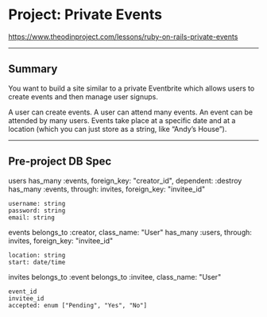 # Project: Private Events

https://www.theodinproject.com/lessons/ruby-on-rails-private-events

---

## Summary 

You want to build a site similar to a private Eventbrite which allows users to create events and then manage user signups.

A user can create events. A user can attend many events. An event can be attended by many users. Events take place at a specific date and at a location (which you can just store as a string, like “Andy’s House”).

---


## Pre-project DB Spec

users
    has_many :events, foreign_key: "creator_id", dependent: :destroy
    has_many :events, through: invites, foreign_key: "invitee_id"

    username: string
    password: string
    email: string
    
events
    belongs_to :creator, class_name: "User"
    has_many :users, through: invites, foreign_key: "invitee_id"

    location: string
    start: date/time

invites
    belongs_to :event
    belongs_to :invitee, class_name: "User"

    event_id
    invitee_id
    accepted: enum ["Pending", "Yes", "No"]